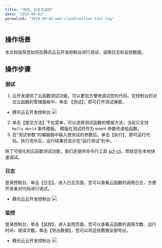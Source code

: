 ```yaml
---
title: "测试，日志与监控"
date: "2019-09-03"
permalink: "2019-09-03-web-cloudfunction-test-log"
---
```


## 操作场景

本文档指导您如何在腾讯云云开发控制台进行测试、调用日志和监控数据。

## 操作步骤

### 测试

1. 云开发提供了云函数测试功能，可以更加方便地调试您的代码。在控制台的对应云函数的管理面板中，单击 【测试】，即可打开测试弹窗。

- 腾讯云云开发控制台
  ![](https://main.qcloudimg.com/raw/d099007bcb22b2c3cdc76277332aaacc.png)

2. 单击【提交方法】下拉菜单，可以选择测试函数的模版方法，当前只支持 `Hello World` 事件模板。 模版在测试时作为 event 参数传递给函数。
3. 在“测试参数”的编辑器中输入想测试的参数后，单击【执行】，即可运行代码。执行完毕后，运行结果将显示在“运行测试”栏中。

除了可视化的云函数测试功能，我们还提供命令行工具 [scf-cli](https://github.com/TencentCloud/scf-node-debug)，帮助您在本地快速调试。

### 日志

登录控制台，单击【日志】，进入日志页面，您可以查看云函数的调用日志，方便开发者对代码进行调试。

- 腾讯云云开发控制台
  ![](https://main.qcloudimg.com/raw/b9f2b4cfa50fd6f2c8da8c2df66a239c.png)

### 监控

登录控制台，单击【监控】，进入监控页面，您可以查看云函数的调用次数、运行时间、错误次数。单击【导出数据】，您可以将这些数据全部导出。

- 腾讯云云开发控制台
  ![](https://main.qcloudimg.com/raw/d03c9fbb6204c2c5b1850c6463625a30.png)
